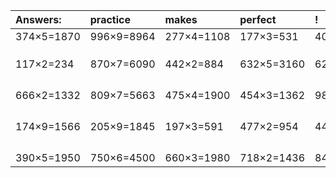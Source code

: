 | Answers: | practice | makes | perfect | ! |
| :--- | :--- | :--- | :--- | :--- |
| 374×5=1870 | 996×9=8964 | 277×4=1108 | 177×3=531 | 409×2=818 | 
|   |   |   |   |   | 
|   |   |   |   |   | 
|   |   |   |   |   | 
| 117×2=234 | 870×7=6090 | 442×2=884 | 632×5=3160 | 620×4=2480 | 
|   |   |   |   |   | 
|   |   |   |   |   | 
|   |   |   |   |   | 
|   |   |   |   |   | 
| 666×2=1332 | 809×7=5663 | 475×4=1900 | 454×3=1362 | 985×9=8865 | 
|   |   |   |   |   | 
|   |   |   |   |   | 
|   |   |   |   |   | 
|   |   |   |   |   | 
| 174×9=1566 | 205×9=1845 | 197×3=591 | 477×2=954 | 443×9=3987 | 
|   |   |   |   |   | 
|   |   |   |   |   | 
|   |   |   |   |   | 
|   |   |   |   |   | 
| 390×5=1950 | 750×6=4500 | 660×3=1980 | 718×2=1436 | 843×2=1686 | 
